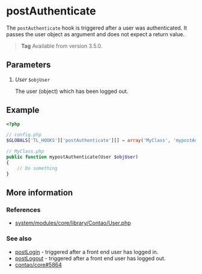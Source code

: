 # postAuthenticate

The `postAuthenticate` hook is triggered after a user was authenticated. It passes the user object as argument and does not expect a return value.

> **Tag** Available from version 3.5.0.


## Parameters

1. *User* `$objUser`

    The user (object) which has been logged out.


## Example

```php
<?php

// config.php
$GLOBALS['TL_HOOKS']['postAuthenticate'][] = array('MyClass', 'mypostAuthenticate');

// MyClass.php
public function mypostAuthenticate(User $objUser)
{
    // Do something
}
```

## More information


### References

- [system/modules/core/library/Contao/User.php](https://github.com/contao/core/blob/3.5.0/system/modules/core/library/Contao/User.php#L291-L298)


### See also

- [postLogin](postLogin.md) - triggered after a front end user has logged in.
- [postLogout](postLogout.md) - triggered after a front end user has logged out.
- [contao/core#5864](https://github.com/contao/core/issues/5864)